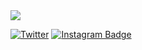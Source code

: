 
<img src="https://media.giphy.com/media/njYrp176NQsHS/giphy-downsized-large.gif" width="auto">

[![Twitter](https://badgen.net/badge/icon/twitter?icon=twitter&label)](https://twitter.com/ekintkara)
[![Instagram Badge](https://img.shields.io/badge/-Instagram-C13584?style=flat-quare&labelColor=C13584&logo=instagram&logoColor=white&link=link)](https://www.instagram.com/ekintkara/)


